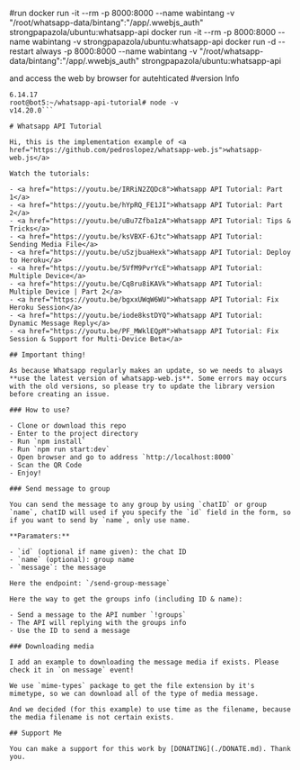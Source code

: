 #run
docker run -it --rm -p 8000:8000 --name wabintang -v "/root/whatsapp-data/bintang":"/app/.wwebjs_auth" strongpapazola/ubuntu:whatsapp-api
docker run -it --rm -p 8000:8000 --name wabintang -v strongpapazola/ubuntu:whatsapp-api
docker run -d --restart always -p 8000:8000 --name wabintang -v "/root/whatsapp-data/bintang":"/app/.wwebjs_auth" strongpapazola/ubuntu:whatsapp-api

and access the web by browser for autehticated
#version Info
```root@bot5:~/whatsapp-api-tutorial# npm -v
6.14.17
root@bot5:~/whatsapp-api-tutorial# node -v
v14.20.0```

# Whatsapp API Tutorial

Hi, this is the implementation example of <a href="https://github.com/pedroslopez/whatsapp-web.js">whatsapp-web.js</a>

Watch the tutorials:

- <a href="https://youtu.be/IRRiN2ZQDc8">Whatsapp API Tutorial: Part 1</a>
- <a href="https://youtu.be/hYpRQ_FE1JI">Whatsapp API Tutorial: Part 2</a>
- <a href="https://youtu.be/uBu7Zfba1zA">Whatsapp API Tutorial: Tips & Tricks</a>
- <a href="https://youtu.be/ksVBXF-6Jtc">Whatsapp API Tutorial: Sending Media File</a>
- <a href="https://youtu.be/uSzjbuaHexk">Whatsapp API Tutorial: Deploy to Heroku</a>
- <a href="https://youtu.be/5VfM9PvrYcE">Whatsapp API Tutorial: Multiple Device</a>
- <a href="https://youtu.be/Cq8ru8iKAVk">Whatsapp API Tutorial: Multiple Device | Part 2</a>
- <a href="https://youtu.be/bgxxUWqW6WU">Whatsapp API Tutorial: Fix Heroku Session</a>
- <a href="https://youtu.be/iode8kstDYQ">Whatsapp API Tutorial: Dynamic Message Reply</a>
- <a href="https://youtu.be/PF_MWklEQpM">Whatsapp API Tutorial: Fix Session & Support for Multi-Device Beta</a>

## Important thing!

As because Whatsapp regularly makes an update, so we needs to always **use the latest version of whatsapp-web.js**. Some errors may occurs with the old versions, so please try to update the library version before creating an issue.

### How to use?

- Clone or download this repo
- Enter to the project directory
- Run `npm install`
- Run `npm run start:dev`
- Open browser and go to address `http://localhost:8000`
- Scan the QR Code
- Enjoy!

### Send message to group

You can send the message to any group by using `chatID` or group `name`, chatID will used if you specify the `id` field in the form, so if you want to send by `name`, only use name.

**Paramaters:**

- `id` (optional if name given): the chat ID
- `name` (optional): group name
- `message`: the message

Here the endpoint: `/send-group-message`

Here the way to get the groups info (including ID & name):

- Send a message to the API number `!groups`
- The API will replying with the groups info
- Use the ID to send a message

### Downloading media

I add an example to downloading the message media if exists. Please check it in `on message` event!

We use `mime-types` package to get the file extension by it's mimetype, so we can download all of the type of media message.

And we decided (for this example) to use time as the filename, because the media filename is not certain exists.

## Support Me

You can make a support for this work by [DONATING](./DONATE.md). Thank you.
